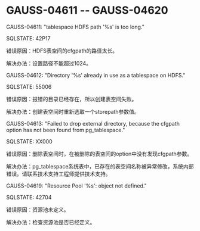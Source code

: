 # GAUSS-04611 -- GAUSS-04620

GAUSS-04611: "tablespace HDFS path '%s' is too long."

SQLSTATE: 42P17

错误原因：HDFS表空间的cfgpath的路径太长。

解决办法：设置路径不能超过1024。

GAUSS-04612: "Directory '%s' already in use as a tablespace on HDFS."

SQLSTATE: 55006

错误原因：报错的目录已经存在，所以创建表空间失败。

解决办法：创建表空间时重新选取一个storepath参数值。

GAUSS-04613: "Failed to drop external directory, because the cfgpath option has not been found from pg\_tablespace."

SQLSTATE: XX000

错误原因：删除表空间时，在被删除的表空间的option中没有发现cfgpath参数。

解决办法：pg\_tablespace系统表中，已存在的表空间名称被异常修改，系统内部错误。请联系技术支持工程师提供技术支持。

GAUSS-04619: "Resource Pool '%s': object not defined."

SQLSTATE: 42704

错误原因：资源池未定义。

解决办法：检查资源池是否已经定义。


